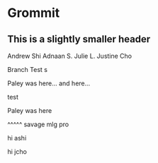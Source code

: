 # Grommit
## This is a slightly smaller header

Andrew Shi
Adnaan S.
Julie L.
Justine Cho

Branch Test
s

Paley was here...
and here...

test 

Paley was here

^^^^^ savage mlg pro

hi ashi

hi jcho